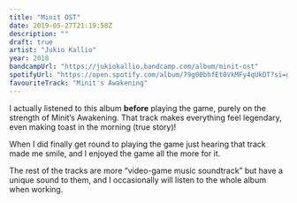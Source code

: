 ```yaml
---
title: "Minit OST"
date: 2019-05-27T21:19:58Z
description: ""
draft: true
artist: "Jukio Kallio"
year: 2018
bandcampUrl: "https://jukiokallio.bandcamp.com/album/minit-ost"
spotifyUrl: "https://open.spotify.com/album/79g00bhfEt0VkMFy4qUkDT?si=gyTsWNWyTVqn9IJaqyNg4g"
favouriteTrack: "Minit's Awakening"
---
```


I actually listened to this album **before** playing the game, purely on the strength of Minit’s Awakening. That track makes everything feel legendary, even making toast in the morning (true story)!

When I did finally get round to playing the game just hearing that track made me smile, and I enjoyed the game all the more for it.

The rest of the tracks are more &ldquo;video-game music soundtrack&rdquo; but have a unique sound to them, and I occasionally will listen to the whole album when working.
